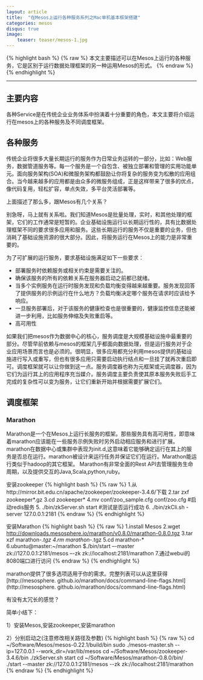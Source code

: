 ```yaml
---
layout: article
title:  "在Mesos上运行各种服务系列之Mac单机基本框架搭建"
categories: mesos
disqus: true
image:
    teaser: teaser/mesos-1.jpg
---
```


{% highlight bash %}
{% raw %}
本文主要描述可以在Mesos上运行的各种服务，它是区别于运行数据处理框架的另一种运用Mesos的形式。
{% endraw %}
{% endhighlight %} 

---


## 主要内容

各种Service是在传统企业业务体系中扮演着十分重要的角色，本文主要将介绍运行在mesos上的各种服务及不同调度框架。

## 各种服务

传统企业将很多大量长期运行的服务作为日常业务运转的一部分，比如：Web服务，数据管道服务等。每一个服务是一个自包含、被独立部署和管理的实用功能单元。面向服务架构(SOA)和微服务架构都鼓励让你将复杂的服务变为松散的应用组合。当今越来越多的应用都是由众多的微服务组成，正是这样带来了很多的优点，像代码复用，轻松扩容，单点失效，多平台灵活部署等。

上面描述了那么多，跟Mesos有几个关系？

别急呀，马上就有关系啦。我们知道Mesos是批量处理，实时，和其他处理的框架，它们的工作通常是短暂的。企业基础设施运行以长期运行性的，具有比数据处理框架不同的要求很多应用和服务。这些长期运行的服务不仅是重要的业务，但也消耗了基础设施资源的很大部分。因此，将服务运行在Mesos上的能力是非常重要的。

为了可扩展的运行服务，要求基础设施满足如下一些要求：

- 部署服务时依赖服务或相关约束是需要关注的。
- 确保该服务的所有的依赖关系在服务器启动之前都已就绪。
- 当多个实例服务在运行时服务发现和负载均衡变得越来越重要。服务发现回答了提供服务的示例运行在什么地方？负载均衡决定哪个服务在请求时应该给予响应。
- 一旦服务部署后，对于该服务的健康检查也是很重要的，健康监控信息还能被进一步利用，比如服务伸缩及失败重启等。
- 高可用性

如果我们把mesos作为数据中心的核心，服务调度是大规模基础设施中最重要的部分。尽管早前依赖与mesos的框架几乎都面向数据处理，但是运行服务对于企业应用场景而言也是必须的。很明显，很多应用都充分利用mesos提供的基础设施进行写入或重写，但也有很多应用只需要启动执行结点和一旦挂了就再次重启即可。调度框架就可以让你做到这一点。服务调度器也称为元框架或元调度器，因为它们为运行其上的应用程序充当媒介。服务调度主要负责使其原本服务失败后手工完成的复杂性可以变为服务，让它们重新开始并根据需要扩展它们。

## 调度框架

### Marathon

Marathon是一个在Mesos上运行长服务的框架。那些服务具有高可用性，即意味着marathon应该能在一些服务示例失败时另外启动相应服务和进行扩展。marathon在数据中心或集群中表现为init.d,这意味着它能够确定运行在其上的服务是否总在运行。marathon被设计来运行任务并保证它们在运行。Marathon能运行类似于hadoop的其它框架。
Marathon有非常全面的Rest API去管理服务生命周期，以及提供交互的Java,Scala,python,ruby。


安装zookeeper
{% highlight bash %}
{% raw %}
1.从http://mirror.bit.edu.cn/apache/zookeeper/zookeeper-3.4.6/下载
2.tar zxf zookeeper*.gz
3.cd zookeeper*
4.mv conf/zoo_sample.cfg conf/zoo.cfg
#启动redis服务
5. ./bin/zkServer.sh start
#测试是否运行成功
6. ./bin/zkCli.sh -server 127.0.0.1:2181
{% endraw %}
{% endhighlight %}


安装Marathon
{% highlight bash %}
{% raw %}
1.install Mesos
2.wget http://downloads.mesosphere.io/marathon/v0.8.0/marathon-0.8.0.tgz
3.tar xzf marathon-*.tgz
4.rm marathon-*.tgz
5.cd marathon-*
6.ubuntu@master:~/marathon $./bin/start –-master zk://127.0.0.1:2181/mesos –-zk zk://localhost:2181/marathon
7.通过webui的8080端口进行访问
{% endraw %}
{% endhighlight %}

marathon提供了很多选项适用于你的需求。完整列表可以从这里获得[http://mesosphere. github.io/marathon/docs/command-line-flags.html](http://mesosphere. github.io/marathon/docs/command-line-flags.html)


有没有太冗长的感觉？

简单小结下：

1）安装Mesos,安装zookeeper,安装marathon

2）分别启动之(注意修改相关路径及参数)
{% highlight bash %}
{% raw %}
cd ~/Software/Mesos/mesos-0.22.1/build/bin
sudo ./mesos-master.sh --ip=127.0.0.1 --work_dir=/var/lib/mesos
cd ~/Software/Mesos/zookeeper-3.4.6/bin
./zkServer.sh start
cd ~/Software/Mesos/marathon-0.8.0/bin/
./start --master  zk://127.0.0.1:2181/mesos --zk zk://localhost:2181/marathon
{% endraw %}
{% endhighlight %}

